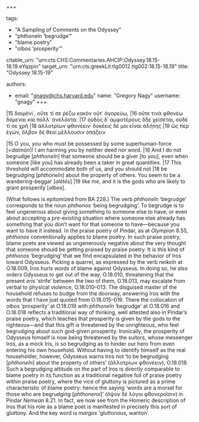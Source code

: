 +++

tags:
- "A Sampling of Comments on the Odyssey"
- "phthoneîn ‘begrudge’"
- "blame poetry"
- "olbos ‘prosperity’"

citable_urn: "urn:cts:CHS:Commentaries.AHCIP:Odyssey.18.15-18.19.eYqzpin"
target_urn: "urn:cts:greekLit:tlg0012.tlg002:18.15-18.19"
title: "Odyssey 18.15-19"

authors:
- email: "gnagy@chs.harvard.edu"
  name: "Gregory Nagy"
  username: "gnagy"
+++

<p>|15 δαιμόνι᾽, οὔτε τί σε ῥέζω κακὸν οὔτ᾽ ἀγορεύω, |16 οὔτε τινὰ φθονέω δόμεναι καὶ πόλλ᾽ ἀνελόντα. |17 οὐδὸς δ᾽ ἀμφοτέρους ὅδε χείσεται, οὐδέ τί σε χρή |18 ἀλλοτρίων φθονέειν· δοκέεις δέ μοι εἶναι ἀλήτης |19 ὥς περ ἐγών, ὄλβον δὲ θεοὶ μέλλουσιν ὀπάζειν</p><p>|15 O you, you who must be possessed by some superhuman-force [=<em>daimōn</em>]! I am harming you by neither deed nor word. |16 And I do not begrudge [<em>phthoneîn</em>] that someone should be a giver [to you], even when someone [like you] has already been a taker in great quantities. |17 This threshold will accommodate both of us, and you should not |18 be begrudging [<em>phthoneîn</em>] about the property of others. You seem to be a wandering-beggar [<em>alētēs</em>] |19 like me,  and it is the gods who are likely to grant prosperity [<em>olbos</em>].</p><p>(What follows is epitomized from BA 228.) The verb <em>phthoneîn</em> ‘begrudge’ corresponds to the noun <em>phthonos</em> ‘being begrudging’. To begrudge is to feel ungenerous about giving something to someone else to have, or even about accepting a pre-existing situation where someone else already has something that you don’t want for that someone to have—because you want to have it instead. In the praise poetry of Pindar, as at <em>Olympian</em> 8.55, <em>phthonos</em> conventionally applies to blame poetry. In such praise poetry, blame poets are viewed as ungenerously negative about the very thought that someone should be getting praised by praise poetry. It is this kind of <em>phthonos</em> ‘begrudging’ that we find encapsulated in the behavior of Iros toward Odysseus. Picking a quarrel, as expressed by the verb <em>neikeîn</em> at O.18.009, Iros hurls words of blame against Odysseus. In doing so, he also orders Odysseus to get out of the way, O.18.010, threatening that the present <em>eris</em> ‘strife’ between the two of them, O.18.013, may escalate from verbal to physical violence, Ο.18.010–013. The disguised master of the household refuses to budge from the doorway, answering Iros with the words that I have just quoted from O.18.015–019. There the collocation of <em>olbos</em> ‘prosperity’ at O.18.019 with <em>phthoneîn</em> ‘begrudge’ at O.18.016 and O.18.018 reflects a traditional way of thinking, well attested also in Pindar’s praise poetry, which teaches that prosperity is given by the gods to the righteous—and that this gift is threatened by the unrighteous, who feel begrudging about such god-given prosperity. Ironically, the prosperity of Odysseus himself is now being threatened by the suitors, whose messenger Iros, as a mock Iris, is so begrudging as to hinder our hero from even entering his own household. Without having to identify himself as the real householder, however, Odysseus warns Iros not ‘to be begrudging [<em>phthoneîn</em>] about the property of others’ (ἀλλοτρίων φθονέειν), O.18.018. Such a begrudging attitude on the part of Iros is directly comparable to blame poetry in its function as a traditional negative foil of praise poetry within praise poetry, where the vice of gluttony is pictured as a prime characteristic of blame poetry: hence the saying ‘words are a morsel for those who are begrudging [<em>phthoneroi</em>]’ (ὄψον δὲ λόγοι φθονεροῖσιν) in Pindar <em>Nemean</em> 8.21. In fact, we now see from the Homeric description of Iros that his role as a blame poet is manifested in precisely this sort of gluttony. And the key word is <em>margos</em> &#x27;gluttonous, wanton&#x27;.   </p>